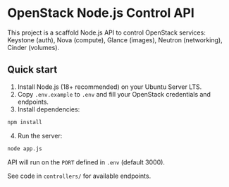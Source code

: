 # OpenStack Node.js Control API

This project is a scaffold Node.js API to control OpenStack services:
Keystone (auth), Nova (compute), Glance (images), Neutron (networking), Cinder (volumes).

## Quick start

1. Install Node.js (18+ recommended) on your Ubuntu Server LTS.
2. Copy `.env.example` to `.env` and fill your OpenStack credentials and endpoints.
3. Install dependencies:

```bash
npm install
```

4. Run the server:

```bash
node app.js
```

API will run on the `PORT` defined in `.env` (default 3000).

See code in `controllers/` for available endpoints.
